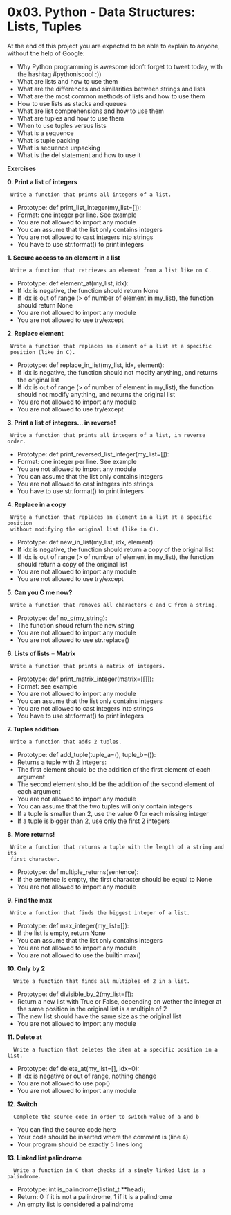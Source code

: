 # 0x03. Python - Data Structures: Lists, Tuples

At the end of this project you are expected to be able to explain to anyone, without the help of Google:

* Why Python programming is awesome (don’t forget to tweet today, with the hashtag #pythoniscool :))
* What are lists and how to use them
* What are the differences and similarities between strings and lists
* What are the most common methods of lists and how to use them
* How to use lists as stacks and queues
* What are list comprehensions and how to use them
* What are tuples and how to use them
* When to use tuples versus lists
* What is a sequence
* What is tuple packing
* What is sequence unpacking
* What is the del statement and how to use it

**Exercises**

**0. Print a list of integers**

     Write a function that prints all integers of a list.

* Prototype: def print_list_integer(my_list=[]):
* Format: one integer per line. See example
* You are not allowed to import any module
* You can assume that the list only contains integers
* You are not allowed to cast integers into strings
* You have to use str.format() to print integers

**1. Secure access to an element in a list**

     Write a function that retrieves an element from a list like on C.

* Prototype: def element_at(my_list, idx):
* If idx is negative, the function should return None
* If idx is out of range (> of number of element in my_list), the
  function should return None
* You are not allowed to import any module
* You are not allowed to use try/except

**2. Replace element**

     Write a function that replaces an element of a list at a specific
     position (like in C).

* Prototype: def replace_in_list(my_list, idx, element):
* If idx is negative, the function should not modify anything, and
  returns the original list
* If idx is out of range (> of number of element in my_list), the function
  should not modify anything, and returns the original list
* You are not allowed to import any module
* You are not allowed to use try/except

**3. Print a list of integers... in reverse!**

     Write a function that prints all integers of a list, in reverse order.

* Prototype: def print_reversed_list_integer(my_list=[]):
* Format: one integer per line. See example
* You are not allowed to import any module
* You can assume that the list only contains integers
* You are not allowed to cast integers into strings
* You have to use str.format() to print integers

**4. Replace in a copy**

     Write a function that replaces an element in a list at a specific position
     without modifying the original list (like in C).

* Prototype: def new_in_list(my_list, idx, element):
* If idx is negative, the function should return a copy of the original list
* If idx is out of range (> of number of element in my_list), the function
  should return a copy of the original list
* You are not allowed to import any module
* You are not allowed to use try/except

**5. Can you C me now?**

     Write a function that removes all characters c and C from a string.

* Prototype: def no_c(my_string):
* The function shoud return the new string
* You are not allowed to import any module
* You are not allowed to use str.replace()

**6. Lists of lists = Matrix**

     Write a function that prints a matrix of integers.

* Prototype: def print_matrix_integer(matrix=[[]]):
* Format: see example
* You are not allowed to import any module
* You can assume that the list only contains integers
* You are not allowed to cast integers into strings
* You have to use str.format() to print integers

**7. Tuples addition**

     Write a function that adds 2 tuples.

* Prototype: def add_tuple(tuple_a=(), tuple_b=()):
* Returns a tuple with 2 integers:
* The first element should be the addition of the first element of each argument
* The second element should be the addition of the second element of each argument
* You are not allowed to import any module
* You can assume that the two tuples will only contain integers
* If a tuple is smaller than 2, use the value 0 for each missing integer
* If a tuple is bigger than 2, use only the first 2 integers

**8. More returns!**

     Write a function that returns a tuple with the length of a string and its
     first character.

* Prototype: def multiple_returns(sentence):
* If the sentence is empty, the first character should be equal to None
* You are not allowed to import any module

**9. Find the max**

     Write a function that finds the biggest integer of a list.

* Prototype: def max_integer(my_list=[]):
* If the list is empty, return None
* You can assume that the list only contains integers
* You are not allowed to import any module
* You are not allowed to use the builtin max()

**10. Only by 2**

      Write a function that finds all multiples of 2 in a list.

* Prototype: def divisible_by_2(my_list=[]):
* Return a new list with True or False, depending on wether the integer at the
  same position in the original list is a multiple of 2
* The new list should have the same size as the original list
* You are not allowed to import any module

**11. Delete at**

      Write a function that deletes the item at a specific position in a list.

* Prototype: def delete_at(my_list=[], idx=0):
* If idx is negative or out of range, nothing change
* You are not allowed to use pop()
* You are not allowed to import any module

**12. Switch**

      Complete the source code in order to switch value of a and b

* You can find the source code here
* Your code should be inserted where the comment is (line 4)
* Your program should be exactly 5 lines long

**13. Linked list palindrome**

      Write a function in C that checks if a singly linked list is a palindrome.

* Prototype: int is_palindrome(listint_t **head);
* Return: 0 if it is not a palindrome, 1 if it is a palindrome
* An empty list is considered a palindrome
